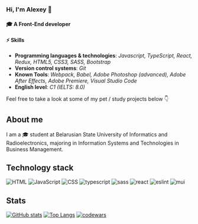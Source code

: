 ### Hi, I'm Alexey 👋
#### 🎓 A Front-End developer
 
#### ⚡ Skills
- **Programming languages & technologies**: *Javascript, TypeScript, React, Redux, HTML5, CSS3, SASS, Bootstrap*
- **Version control systems**: *Git*
- **Known Tools**: *Webpack, Babel, Adobe Photoshop (advanced), Adobe After Effects, Adobe Premiere, Visual Studio Code*
- **English level**: *C1 (IELTS: 8.0)*

Feel free to take a look at some of my pet / study projects below 👇
 
## About me
I am a 🎓 student at Belarusian State University of Informatics and Radioelectronics, majoring in Information Systems and Technologies in Business Management.
##  Technology stack
![HTML](https://img.shields.io/badge/HTML-%23E34F26.svg?style=for-the-badge&logo=html5&logoColor=white) ![JavaScript](https://img.shields.io/badge/JavaScript-%23F7DF1E.svg?style=for-the-badge&logo=javascript&logoColor=white) ![CSS](https://img.shields.io/badge/css3-%1572B6.svg?style=for-the-badge&logo=css3&logoColor=white) ![typescript](https://img.shields.io/badge/typescript-%3178C6.svg?style=for-the-badge&logo=typescript&logoColor=white) ![sass](https://img.shields.io/badge/sass-%CC6699.svg?style=for-the-badge&logo=sass&logoColor=white) ![react](https://img.shields.io/badge/react-%61DAFB.svg?style=for-the-badge&logo=react&logoColor=white) ![eslint](https://img.shields.io/badge/eslint-%4B32C3.svg?style=for-the-badge&logo=eslint&logoColor=white) ![mui](https://img.shields.io/badge/mui-%#0000ff.svg?style=for-the-badge&logo=mui&logoColor=white)
## Stats
[![GitHub stats](https://github-readme-stats.vercel.app/api?username=lesik2&hide=issues,contribs)](https://github.com/anuraghazra/github-readme-stats) [![Top Langs](https://github-readme-stats.vercel.app/api/top-langs/?username=lesik2&layout=compact)](https://github.com/anuraghazra/github-readme-stats)
[![codewars](https://www.codewars.com/users/rsschool_ad79e76b445f90a0/badges/large)](https://www.codewars.com/users/rsschool_ad79e76b445f90a0)   
